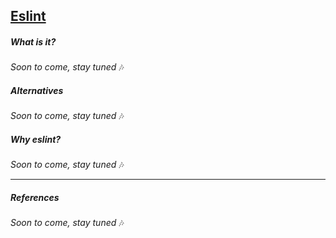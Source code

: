 ## [Eslint](https://github.com/eslint/eslint)
##### What is it?
_Soon to come, stay tuned_ 🎶

##### Alternatives
_Soon to come, stay tuned_ 🎶

##### Why eslint?
_Soon to come, stay tuned_ 🎶

---

##### References
_Soon to come, stay tuned_ 🎶
